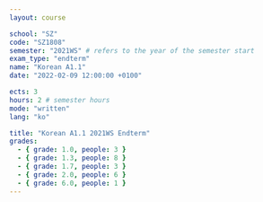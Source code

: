 ```yaml
---
layout: course

school: "SZ"
code: "SZ1808"
semester: "2021WS" # refers to the year of the semester start
exam_type: "endterm"
name: "Korean A1.1"
date: "2022-02-09 12:00:00 +0100"

ects: 3
hours: 2 # semester hours
mode: "written"
lang: "ko"

title: "Korean A1.1 2021WS Endterm"
grades:
  - { grade: 1.0, people: 3 }
  - { grade: 1.3, people: 8 }
  - { grade: 1.7, people: 3 }
  - { grade: 2.0, people: 6 }
  - { grade: 6.0, people: 1 }
---
```


<remove or replace with any comments you have>
